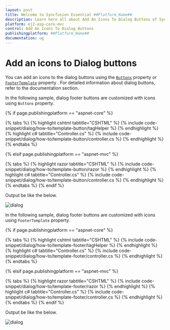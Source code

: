 ```yaml
---
layout: post
title: Welcome to Syncfusion Essential ##Platform_Name##
description: Learn here all about Add An Icons To Dialog Buttons of Syncfusion Essential ##Platform_Name## widgets based on HTML5 and jQuery.
platform: ej2-asp-core-mvc
control: Add An Icons To Dialog Buttons
publishingplatform: ##Platform_Name##
documentation: ug
---
```



# Add an icons to Dialog buttons

You can add an icons to the dialog buttons using the [`Buttons`](https://help.syncfusion.com/cr/aspnetcore-js2/Syncfusion.EJ2.Popups.Dialog.html#Syncfusion_EJ2_Popups_Dialog_Buttons) property or [`FooterTemplate`](https://help.syncfusion.com/cr/aspnetcore-js2/Syncfusion.EJ2.Popups.Dialog.html#Syncfusion_EJ2_Popups_Dialog_FooterTemplate) property . For detailed information about dialog buttons, refer to the documentation section.

In the following sample, dialog footer buttons are customized with icons using `Buttons` property.

{% if page.publishingplatform == "aspnet-core" %}

{% tabs %}
{% highlight cshtml tabtitle="CSHTML" %}
{% include code-snippet/dialog/how-to/template-button/tagHelper %}
{% endhighlight %}
{% highlight c# tabtitle="Controller.cs" %}
{% include code-snippet/dialog/how-to/template-button/controller.cs %}
{% endhighlight %}
{% endtabs %}

{% elsif page.publishingplatform == "aspnet-mvc" %}

{% tabs %}
{% highlight razor tabtitle="CSHTML" %}
{% include code-snippet/dialog/how-to/template-button/razor %}
{% endhighlight %}
{% highlight c# tabtitle="Controller.cs" %}
{% include code-snippet/dialog/how-to/template-button/controller.cs %}
{% endhighlight %}
{% endtabs %}
{% endif %}



Output be like the below.

![dialog](../images/dialog-btn-icon.png)

In the following sample, dialog footer buttons are customized with icons using `FooterTemplate` property.

{% if page.publishingplatform == "aspnet-core" %}

{% tabs %}
{% highlight cshtml tabtitle="CSHTML" %}
{% include code-snippet/dialog/how-to/template-footer/tagHelper %}
{% endhighlight %}
{% highlight c# tabtitle="Controller.cs" %}
{% include code-snippet/dialog/how-to/template-footer/controller.cs %}
{% endhighlight %}
{% endtabs %}

{% elsif page.publishingplatform == "aspnet-mvc" %}

{% tabs %}
{% highlight razor tabtitle="CSHTML" %}
{% include code-snippet/dialog/how-to/template-footer/razor %}
{% endhighlight %}
{% highlight c# tabtitle="Controller.cs" %}
{% include code-snippet/dialog/how-to/template-footer/controller.cs %}
{% endhighlight %}
{% endtabs %}
{% endif %}



Output be like the below.

![dialog](../images/dialog-btn-icon.png)